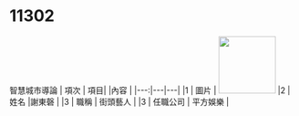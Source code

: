 # 11302
智慧城市導論
| 項次 | 項目| |內容 |
|---:|---|---|
|1 | 圖片 | <img src="people.jpg" width="100" Height="100" />
|2 |姓名 |謝東磬 |
|3 | 職稱 | 街頭藝人 |
|3 | 任職公司 | 平方娛樂 |

